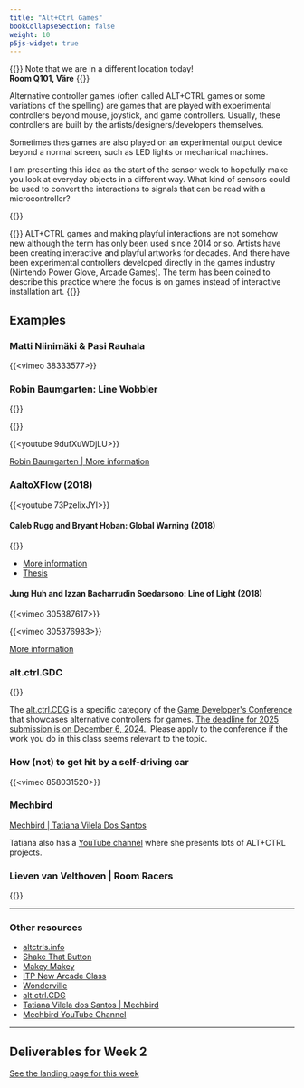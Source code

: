 ```yaml
---
title: "Alt+Ctrl Games"
bookCollapseSection: false
weight: 10
p5js-widget: true
---
```


{{<hint info>}}
Note that we are in a different location today!  
**Room Q101, Väre**
{{</hint>}}

Alternative controller games (often called ALT+CTRL games or some variations of the spelling) are games that are played with experimental controllers beyond mouse, joystick, and game controllers. Usually, these controllers are built by the artists/designers/developers themselves.

Sometimes thes games are also played on an experimental output device beyond a normal screen, such as LED lights or mechanical machines.

I am presenting this idea as the start of the sensor week to hopefully make you look at everyday objects in a different way. What kind of sensors could be used to convert the interactions to signals that can be read with a microcontroller?

{{<youtube IDVHkcUB9jI>}}

{{<hint info>}}
ALT+CTRL games and making playful interactions are not somehow new although the term has only been used since 2014 or so. Artists have been creating interactive and playful artworks for decades. And there have been experimental controllers developed directly in the games industry (Nintendo Power Glove, Arcade Games). The term has been coined to describe this practice where the focus is on games instead of interactive installation art.
{{</hint>}}

## Examples

### Matti Niinimäki & Pasi Rauhala

{{<vimeo 38333577>}}

### Robin Baumgarten: Line Wobbler

{{<youtube UZ_5ol_kyL4>}}

{{<youtube e2h8AtDR85Y>}}

{{<youtube 9dufXuWDjLU>}}

[Robin Baumgarten | More information](https://www.wobblylabs.com/line-wobbler)

### AaltoXFlow (2018)

{{<youtube 73PzeIixJYI>}}

#### Caleb Rugg and Bryant Hoban: Global Warning (2018)

{{<youtube nahqFan9TkM>}}

- [More information](https://www.behance.net/gallery/73078677/Game-Global-Warning)
- [Thesis](https://aaltodoc.aalto.fi/handle/123456789/101850)

#### Jung Huh and Izzan Bacharrudin Soedarsono: Line of Light (2018)

{{<vimeo 305387617>}}

{{<vimeo 305376983>}}

[More information](https://junghuh.com/portfolio/line-of-light/)

### alt.ctrl.GDC

{{<youtube WprcPLSy13I>}}

The [alt.ctrl.CDG](https://gdconf.com/alt-ctrl-gdc) is a specific category of the [Game Developer's Conference](https://gdconf.com/about) that showcases alternative controllers for games. [The deadline for 2025 submission is on December 6, 2024.](https://docs.google.com/forms/d/e/1FAIpQLSdG2BmnfW-yzhq1aOE4m12D0dMTgubnGcSnJfLNwMqlfBi92A/viewform). Please apply to the conference if the work you do in this class seems relevant to the topic.

### How (not) to get hit by a self-driving car

{{<vimeo 858031520>}}

### Mechbird

[Mechbird | Tatiana Vilela Dos Santos](https://mechbird.fr/)

Tatiana also has a [YouTube channel](https://www.youtube.com/@MechBird) where she presents lots of ALT+CTRL projects.

### Lieven van Velthoven | Room Racers

{{<youtube BNquGMrxN1U>}}

---

### Other resources

- [altctrls.info](https://altctrls.info/)
- [Shake That Button](https://shakethatbutton.com/)
- [Makey Makey](https://makeymakey.com/)
- [ITP New Arcade Class](https://www.instagram.com/newarcadeitp/)
- [Wonderville](https://www.wonderville.nyc/)
- [alt.ctrl.CDG](https://gdconf.com/alt-ctrl-gdc)
- [Tatiana Vilela dos Santos | Mechbird](https://mechbird.fr/)
- [Mechbird YouTube Channel](https://www.youtube.com/@MechBird)

---

## Deliverables for Week 2

[See the landing page for this week](./)